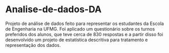 # Analise-de-dados-DA
Projeto de análise de dados feito para representar os estudantes da Escola de Engenharia na UFMG. Foi aplicado um questionário sobre os turnos preferidos dos alunos, que teve cerca de 830 respostas e a partir disso foi desenvolvido um projeto de estatística descritiva para tratamento e representação dos dados.
